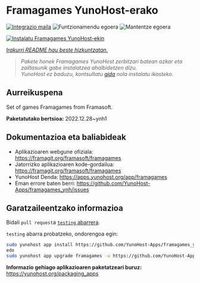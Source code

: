 <!--
Ohart ongi: README hau automatikoki sortu da <https://github.com/YunoHost/apps/tree/master/tools/readme_generator>ri esker
EZ editatu eskuz.
-->

# Framagames YunoHost-erako

[![Integrazio maila](https://dash.yunohost.org/integration/framagames.svg)](https://ci-apps.yunohost.org/ci/apps/framagames/) ![Funtzionamendu egoera](https://ci-apps.yunohost.org/ci/badges/framagames.status.svg) ![Mantentze egoera](https://ci-apps.yunohost.org/ci/badges/framagames.maintain.svg)

[![Instalatu Framagames YunoHost-ekin](https://install-app.yunohost.org/install-with-yunohost.svg)](https://install-app.yunohost.org/?app=framagames)

*[Irakurri README hau beste hizkuntzatan.](./ALL_README.md)*

> *Pakete honek Framagames YunoHost zerbitzari batean azkar eta zailtasunik gabe instalatzea ahalbidetzen dizu.*  
> *YunoHost ez baduzu, kontsultatu [gida](https://yunohost.org/install) nola instalatu ikasteko.*

## Aurreikuspena

Set of games Framagames from Framasoft.

**Paketatutako bertsioa:** 2022.12.28~ynh1
## Dokumentazioa eta baliabideak

- Aplikazioaren webgune ofiziala: <https://framagit.org/framasoft/framagames>
- Jatorrizko aplikazioaren kode-gordailua: <https://framagit.org/framasoft/framagames>
- YunoHost Denda: <https://apps.yunohost.org/app/framagames>
- Eman errore baten berri: <https://github.com/YunoHost-Apps/framagames_ynh/issues>

## Garatzaileentzako informazioa

Bidali `pull request`a [`testing` abarrera](https://github.com/YunoHost-Apps/framagames_ynh/tree/testing).

`testing` abarra probatzeko, ondorengoa egin:

```bash
sudo yunohost app install https://github.com/YunoHost-Apps/framagames_ynh/tree/testing --debug
edo
sudo yunohost app upgrade framagames -u https://github.com/YunoHost-Apps/framagames_ynh/tree/testing --debug
```

**Informazio gehiago aplikazioaren paketatzeari buruz:** <https://yunohost.org/packaging_apps>
